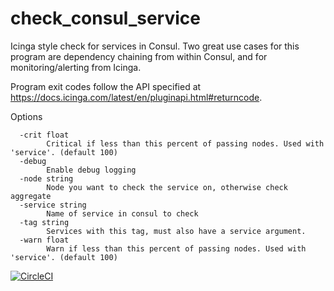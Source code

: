 # check_consul_service
Icinga style check for services in Consul. Two great use cases for this program are dependency chaining from within Consul, and for monitoring/alerting from Icinga. 

Program exit codes follow the API specified at https://docs.icinga.com/latest/en/pluginapi.html#returncode. 


Options
```
  -crit float
    	Critical if less than this percent of passing nodes. Used with 'service'. (default 100)
  -debug
    	Enable debug logging
  -node string
    	Node you want to check the service on, otherwise check aggregate
  -service string
    	Name of service in consul to check
  -tag string
    	Services with this tag, must also have a service argument.
  -warn float
    	Warn if less than this percent of passing nodes. Used with 'service'. (default 100)
 ```
      
[![CircleCI](https://circleci.com/gh/estecker/check_consul_service.svg?style=svg)](https://circleci.com/gh/estecker/check_consul_service)
